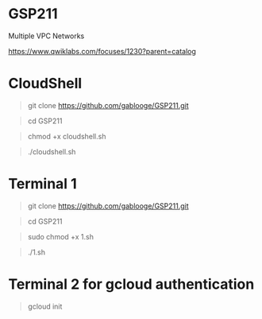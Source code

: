 # GSP211

Multiple VPC Networks

https://www.qwiklabs.com/focuses/1230?parent=catalog


# CloudShell
> git clone https://github.com/gablooge/GSP211.git

> cd GSP211

> chmod +x cloudshell.sh

> ./cloudshell.sh 

# Terminal 1
> git clone https://github.com/gablooge/GSP211.git

> cd GSP211

> sudo chmod +x 1.sh

> ./1.sh


# Terminal 2 for gcloud authentication
> gcloud init

